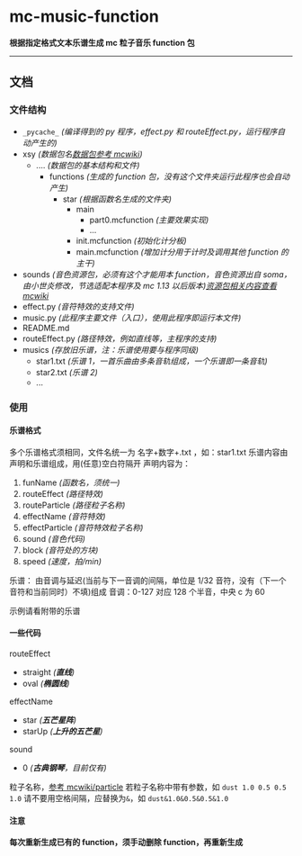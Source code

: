 # mc-music-function

**根据指定格式文本乐谱生成 mc 粒子音乐 function 包**

---

## 文档

### 文件结构

- `_pycache_` _(编译得到的 py 程序，effect.py 和 routeEffect.py，运行程序自动产生的)_
- xsy _(数据包名[数据包参考 mcwiki](https://minecraft-zh.gamepedia.com/%E6%95%B0%E6%8D%AE%E5%8C%85))_
  - .... _(数据包的基本结构和文件)_
    - functions _(生成的 function 包，没有这个文件夹运行此程序也会自动产生)_
      - star _(根据函数名生成的文件夹)_
        - main
          - part0.mcfunction _(主要效果实现)_
          - ...
        - init.mcfunction _(初始化计分板)_
        - main.mcfunction _(增加计分用于计时及调用其他 function 的主干)_
- sounds _(音色资源包，必须有这个才能用本 function，音色资源出自 soma，由小世炎修改，节选适配本程序及 mc 1.13 以后版本)[资源包相关内容查看 mcwiki](https://minecraft-zh.gamepedia.com/%E8%B5%84%E6%BA%90%E5%8C%85)_
- effect.py _(音符特效的支持文件)_
- music.py _(此程序主要文件（入口），使用此程序即运行本文件)_
- README.md
- routeEffect.py _(路径特效，例如直线等，主程序的支持)_
- musics _(存放旧乐谱，注：乐谱使用要与程序同级)_
  - star1.txt _(乐谱 1，一首乐曲由多条音轨组成，一个乐谱即一条音轨)_
  - star2.txt _(乐谱 2)_
  - ...

### 使用

#### 乐谱格式

多个乐谱格式须相同，文件名统一为 名字+数字+.txt ，如：star1.txt
乐谱内容由声明和乐谱组成，用(任意)空白符隔开
声明内容为：

1. funName _(函数名，须统一)_
1. routeEffect _(路径特效)_
1. routeParticle _(路径粒子名称)_
1. effectName _(音符特效)_
1. effectParticle _(音符特效粒子名称)_
1. sound _(音色代码)_
1. block _(音符处的方块)_
1. speed _(速度，拍/min)_

乐谱：
由音调与延迟(当前与下一音调的间隔，单位是 1/32 音符，没有（下一个音符和当前同时）不填)组成
音调：0-127 对应 128 个半音，中央 c 为 60

示例请看附带的乐谱

#### 一些代码

routeEffect

- straight _(**直线**)_
- oval _(**椭圆线**)_

effectName

- star _(**五芒星阵**)_
- starUp _(**上升的五芒星**)_

sound

- 0 _(**古典钢琴**，目前仅有)_

粒子名称，[参考 mcwiki/particle](https://minecraft-zh.gamepedia.com/%E5%91%BD%E4%BB%A4/particle)
若粒子名称中带有参数，如 `dust 1.0 0.5 0.5 1.0`
请不要用空格间隔，应替换为`&`，如 `dust&1.0&0.5&0.5&1.0`

#### 注意

**每次重新生成已有的 function，须手动删除 function，再重新生成**
